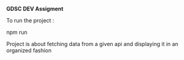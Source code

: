 **GDSC DEV Assigment**

To run the project :
  
  npm run

Project is about fetching data from a given api and displaying it in an organized fashion
